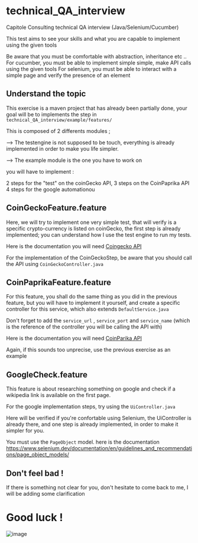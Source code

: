 # technical_QA_interview

Capitole Consulting technical QA interview (Java/Selenium/Cucumber)

This test aims to see your skills and what you are capable to implement using the given tools

Be aware that you must be comfortable with abstraction, inheritance etc .. 
For cucumber, you must be able to implement simple simple, make API calls using the given tools
For selenium, you must be able to interact with a simple page and verify the presence of an element

## Understand the topic

This exercise is a maven project that has already been partially done, your goal will be to implements the step in `technical_QA_interview/example/features/` 

This is composed of 2 differents modules ;

--> The testengine is not supposed to be touch, everything is already implemented in order to make you life simpler.

--> The example module is the one you have to work on 

you will have to implement :

2 steps for the "test" on the coinGecko API,
3 steps on the CoinPaprika API
4 steps for the google automationou 

## CoinGeckoFeature.feature

Here, we will try to implement one very simple test, that will verify is a specific crypto-currency is listed on coinGecko, the first step is already implemented; you can understand how I use the test engine to run my tests.

Here is the documentation you will need [Coingecko API](https://www.coingecko.com/en/api)

For the implementation of the CoinGeckoStep, be aware that you should call the API using `CoinGeckoController.java` 

## CoinPaprikaFeature.feature

For this feature, you shall do the same thing as you did in the previous feature, but you will have to implement it yourself, and create a specific controller for this service, which also extends `DefaultService.java` 

Don't forget to add the `service_url` , `service_port` and `service_name` (which is the reference of the controller you will be calling the API with)

Here is the documentation you will need [CoinParika API](https://api.coinpaprika.com/)

Again, if this sounds too unprecise, use the previous exercise as an example

## GoogleCheck.feature

This feature is about researching something on google and check if a wikipedia link is available on the first page.

For the google implementation steps, try using the `UiController.java` 

Here will be verified if you're confortable using Selenium, the UiController is already there, and one step is already implemented, in order to make it simpler for you.

You must use the `PageObject` model. here is the documentation https://www.selenium.dev/documentation/en/guidelines_and_recommendations/page_object_models/


## Don't feel bad !

If there is something not clear for you, don't hesitate to come back to me, I will be adding some clarification

# Good luck !

![image](https://user-images.githubusercontent.com/26595978/121817763-99ea8e00-cc83-11eb-97c9-fdc056bfce3f.png)
